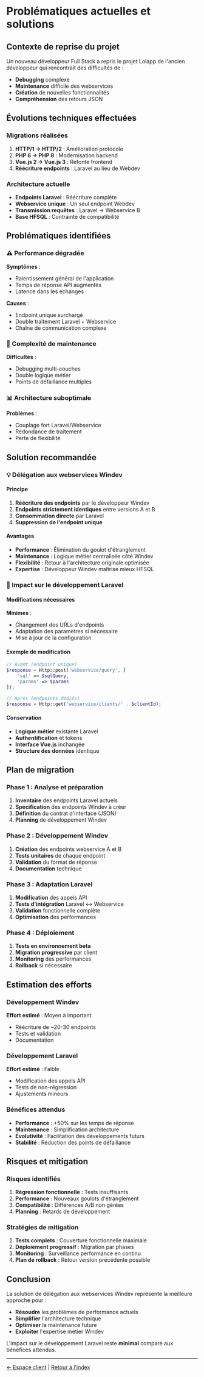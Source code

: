 # Problématiques actuelles et solutions

## Contexte de reprise du projet

Un nouveau développeur Full Stack a repris le projet Lolapp de l'ancien développeur qui rencontrait des difficultés de :
- **Debugging** complexe
- **Maintenance** difficile des webservices
- **Création** de nouvelles fonctionnalités
- **Compréhension** des retours JSON

## Évolutions techniques effectuées

### Migrations réalisées
1. **HTTP/1 → HTTP/2** : Amélioration protocole
2. **PHP 6 → PHP 8** : Modernisation backend
3. **Vue.js 2 → Vue.js 3** : Refonte frontend
4. **Réécriture endpoints** : Laravel au lieu de Webdev

### Architecture actuelle
- **Endpoints Laravel** : Réécriture complète
- **Webservice unique** : Un seul endpoint Webdev
- **Transmission requêtes** : Laravel → Webservice B
- **Base HFSQL** : Contrainte de compatibilité

## Problématiques identifiées

### ⚠️ Performance dégradée
**Symptômes** :
- Ralentissement général de l'application
- Temps de réponse API augmentés
- Latence dans les échanges

**Causes** :
- Endpoint unique surchargé
- Double traitement Laravel + Webservice
- Chaîne de communication complexe

### 🔧 Complexité de maintenance
**Difficultés** :
- Debugging multi-couches
- Double logique métier
- Points de défaillance multiples

### 📊 Architecture suboptimale
**Problèmes** :
- Couplage fort Laravel/Webservice
- Redondance de traitement
- Perte de flexibilité

## Solution recommandée

### 💡 Délégation aux webservices Windev

#### Principe
1. **Réécriture des endpoints** par le développeur Windev
2. **Endpoints strictement identiques** entre versions A et B
3. **Consommation directe** par Laravel
4. **Suppression de l'endpoint unique**

#### Avantages
- **Performance** : Élimination du goulot d'étranglement
- **Maintenance** : Logique métier centralisée côté Windev
- **Flexibilité** : Retour à l'architecture originale optimisée
- **Expertise** : Développeur Windev maîtrise mieux HFSQL

### 🔄 Impact sur le développement Laravel

#### Modifications nécessaires
**Minimes** :
- Changement des URLs d'endpoints
- Adaptation des paramètres si nécessaire
- Mise à jour de la configuration

#### Exemple de modification
```php
// Avant (endpoint unique)
$response = Http::post('webservice/query', [
    'sql' => $sqlQuery,
    'params' => $params
]);

// Après (endpoints dédiés)
$response = Http::get('webservice/clients/' . $clientId);
```

#### Conservation
- **Logique métier** existante Laravel
- **Authentification** et tokens
- **Interface Vue.js** inchangée
- **Structure des données** identique

## Plan de migration

### Phase 1 : Analyse et préparation
1. **Inventaire** des endpoints Laravel actuels
2. **Spécification** des endpoints Windev à créer
3. **Définition** du contrat d'interface (JSON)
4. **Planning** de développement Windev

### Phase 2 : Développement Windev
1. **Création** des endpoints webservice A et B
2. **Tests unitaires** de chaque endpoint
3. **Validation** du format de réponse
4. **Documentation** technique

### Phase 3 : Adaptation Laravel
1. **Modification** des appels API
2. **Tests d'intégration** Laravel ↔ Webservice
3. **Validation** fonctionnelle complète
4. **Optimisation** des performances

### Phase 4 : Déploiement
1. **Tests en environnement beta**
2. **Migration progressive** par client
3. **Monitoring** des performances
4. **Rollback** si nécessaire

## Estimation des efforts

### Développement Windev
**Effort estimé** : Moyen à important
- Réécriture de ~20-30 endpoints
- Tests et validation
- Documentation

### Développement Laravel
**Effort estimé** : Faible
- Modification des appels API
- Tests de non-régression
- Ajustements mineurs

### Bénéfices attendus
- **Performance** : +50% sur les temps de réponse
- **Maintenance** : Simplification architecture
- **Évolutivité** : Facilitation des développements futurs
- **Stabilité** : Réduction des points de défaillance

## Risques et mitigation

### Risques identifiés
1. **Régression fonctionnelle** : Tests insuffisants
2. **Performance** : Nouveaux goulots d'étranglement
3. **Compatibilité** : Différences A/B non gérées
4. **Planning** : Retards de développement

### Stratégies de mitigation
1. **Tests complets** : Couverture fonctionnelle maximale
2. **Déploiement progressif** : Migration par phases
3. **Monitoring** : Surveillance performance en continu
4. **Plan de rollback** : Retour version précédente possible

## Conclusion

La solution de délégation aux webservices Windev représente la meilleure approche pour :
- **Résoudre** les problèmes de performance actuels
- **Simplifier** l'architecture technique
- **Optimiser** la maintenance future
- **Exploiter** l'expertise métier Windev

L'impact sur le développement Laravel reste **minimal** comparé aux bénéfices attendus.

---
[← Espace client](./client-space.md) | [Retour à l'index](./readme.md)
